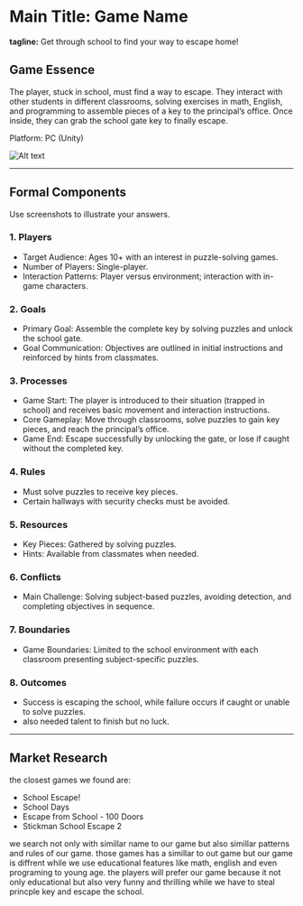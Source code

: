 # Main Title: Game Name

**tagline:** Get through school to find your way to escape home!

## Game Essence

The player, stuck in school, must find a way to escape. They interact with other students in different classrooms, solving exercises in math, English, and programming to assemble pieces of a key to the principal’s office. Once inside, they can grab the school gate key to finally escape.

Platform: PC (Unity)

<img title="a title" alt="Alt text" src="/images/game-cover.png">

---

## Formal Components

Use screenshots to illustrate your answers.

### 1. Players

* Target Audience: Ages 10+ with an interest in puzzle-solving games.
* Number of Players: Single-player.
* Interaction Patterns: Player versus environment; interaction with in-game characters.


### 2. Goals

* Primary Goal: Assemble the complete key by solving puzzles and unlock the school gate.
* Goal Communication: Objectives are outlined in initial instructions and reinforced by hints from classmates.


### 3. Processes

* Game Start: The player is introduced to their situation (trapped in school) and receives basic movement and interaction instructions.
* Core Gameplay: Move through classrooms, solve puzzles to gain key pieces, and reach the principal’s office.
* Game End: Escape successfully by unlocking the gate, or lose if caught without the completed key.


### 4. Rules

* Must solve puzzles to receive key pieces.
* Certain hallways with security checks must be avoided.


### 5. Resources

* Key Pieces: Gathered by solving puzzles.
* Hints: Available from classmates when needed.

### 6. Conflicts

* Main Challenge: Solving subject-based puzzles, avoiding detection, and completing objectives in sequence.


### 7. Boundaries

* Game Boundaries: Limited to the school environment with each classroom presenting subject-specific puzzles.


### 8. Outcomes

* Success is escaping the school, while failure occurs if caught or unable to solve puzzles.
* also needed talent to finish but no luck.

---

## Market Research

the closest games we found are:
* School Escape!
* School Days
* Escape from School - 100 Doors
* Stickman School Escape 2


we search not only with simillar name to our game but also simillar patterns and rules of our game. 
those games has a simillar to out game but our game is diffrent while we use educational features like math, english and even programing to young age.
the players will prefer our game because it not only educational but also very funny and thrilling while we have to steal princple key and escape the school.
